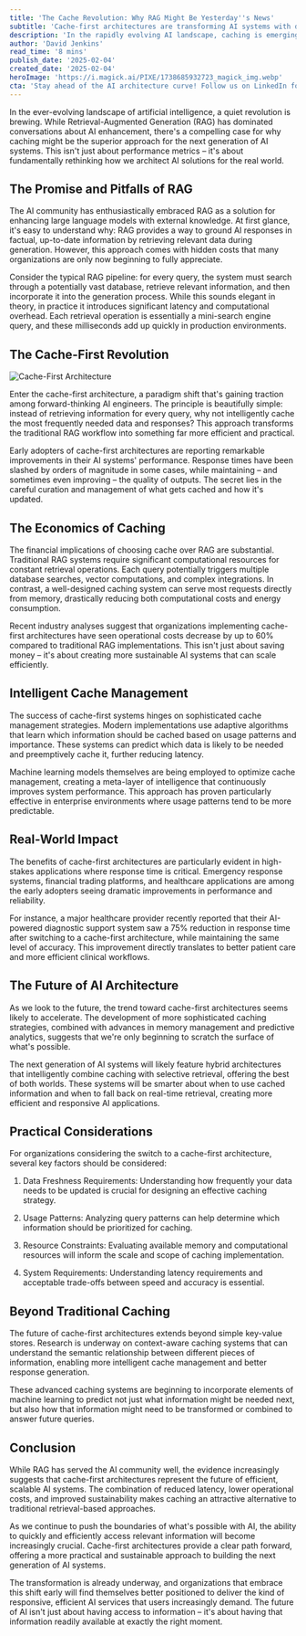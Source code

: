 ```yaml
---
title: 'The Cache Revolution: Why RAG Might Be Yesterday''s News'
subtitle: 'Cache-first architectures are transforming AI systems with dramatic performance gains'
description: 'In the rapidly evolving AI landscape, caching is emerging as a potentially superior alternative to Retrieval-Augmented Generation (RAG) for enhancing AI systems. This exploration demonstrates how cache-first architectures not only improve performance but also substantially reduce operational costs.'
author: 'David Jenkins'
read_time: '8 mins'
publish_date: '2025-02-04'
created_date: '2025-02-04'
heroImage: 'https://i.magick.ai/PIXE/1738685932723_magick_img.webp'
cta: 'Stay ahead of the AI architecture curve! Follow us on LinkedIn for more cutting-edge insights on cache-first systems and other emerging AI technologies that are reshaping the industry landscape.'
---
```


In the ever-evolving landscape of artificial intelligence, a quiet revolution is brewing. While Retrieval-Augmented Generation (RAG) has dominated conversations about AI enhancement, there's a compelling case for why caching might be the superior approach for the next generation of AI systems. This isn't just about performance metrics – it's about fundamentally rethinking how we architect AI solutions for the real world.

## The Promise and Pitfalls of RAG

The AI community has enthusiastically embraced RAG as a solution for enhancing large language models with external knowledge. At first glance, it's easy to understand why: RAG provides a way to ground AI responses in factual, up-to-date information by retrieving relevant data during generation. However, this approach comes with hidden costs that many organizations are only now beginning to fully appreciate.

Consider the typical RAG pipeline: for every query, the system must search through a potentially vast database, retrieve relevant information, and then incorporate it into the generation process. While this sounds elegant in theory, in practice it introduces significant latency and computational overhead. Each retrieval operation is essentially a mini-search engine query, and these milliseconds add up quickly in production environments.

## The Cache-First Revolution

![Cache-First Architecture](https://i.magick.ai/PIXE/1738685932727_magick_img.webp)

Enter the cache-first architecture, a paradigm shift that's gaining traction among forward-thinking AI engineers. The principle is beautifully simple: instead of retrieving information for every query, why not intelligently cache the most frequently needed data and responses? This approach transforms the traditional RAG workflow into something far more efficient and practical.

Early adopters of cache-first architectures are reporting remarkable improvements in their AI systems' performance. Response times have been slashed by orders of magnitude in some cases, while maintaining – and sometimes even improving – the quality of outputs. The secret lies in the careful curation and management of what gets cached and how it's updated.

## The Economics of Caching

The financial implications of choosing cache over RAG are substantial. Traditional RAG systems require significant computational resources for constant retrieval operations. Each query potentially triggers multiple database searches, vector computations, and complex integrations. In contrast, a well-designed caching system can serve most requests directly from memory, drastically reducing both computational costs and energy consumption.

Recent industry analyses suggest that organizations implementing cache-first architectures have seen operational costs decrease by up to 60% compared to traditional RAG implementations. This isn't just about saving money – it's about creating more sustainable AI systems that can scale efficiently.

## Intelligent Cache Management

The success of cache-first systems hinges on sophisticated cache management strategies. Modern implementations use adaptive algorithms that learn which information should be cached based on usage patterns and importance. These systems can predict which data is likely to be needed and preemptively cache it, further reducing latency.

Machine learning models themselves are being employed to optimize cache management, creating a meta-layer of intelligence that continuously improves system performance. This approach has proven particularly effective in enterprise environments where usage patterns tend to be more predictable.

## Real-World Impact

The benefits of cache-first architectures are particularly evident in high-stakes applications where response time is critical. Emergency response systems, financial trading platforms, and healthcare applications are among the early adopters seeing dramatic improvements in performance and reliability.

For instance, a major healthcare provider recently reported that their AI-powered diagnostic support system saw a 75% reduction in response time after switching to a cache-first architecture, while maintaining the same level of accuracy. This improvement directly translates to better patient care and more efficient clinical workflows.

## The Future of AI Architecture

As we look to the future, the trend toward cache-first architectures seems likely to accelerate. The development of more sophisticated caching strategies, combined with advances in memory management and predictive analytics, suggests that we're only beginning to scratch the surface of what's possible.

The next generation of AI systems will likely feature hybrid architectures that intelligently combine caching with selective retrieval, offering the best of both worlds. These systems will be smarter about when to use cached information and when to fall back on real-time retrieval, creating more efficient and responsive AI applications.

## Practical Considerations

For organizations considering the switch to a cache-first architecture, several key factors should be considered:

1. Data Freshness Requirements: Understanding how frequently your data needs to be updated is crucial for designing an effective caching strategy.

2. Usage Patterns: Analyzing query patterns can help determine which information should be prioritized for caching.

3. Resource Constraints: Evaluating available memory and computational resources will inform the scale and scope of caching implementation.

4. System Requirements: Understanding latency requirements and acceptable trade-offs between speed and accuracy is essential.

## Beyond Traditional Caching

The future of cache-first architectures extends beyond simple key-value stores. Research is underway on context-aware caching systems that can understand the semantic relationship between different pieces of information, enabling more intelligent cache management and better response generation.

These advanced caching systems are beginning to incorporate elements of machine learning to predict not just what information might be needed next, but also how that information might need to be transformed or combined to answer future queries.

## Conclusion

While RAG has served the AI community well, the evidence increasingly suggests that cache-first architectures represent the future of efficient, scalable AI systems. The combination of reduced latency, lower operational costs, and improved sustainability makes caching an attractive alternative to traditional retrieval-based approaches.

As we continue to push the boundaries of what's possible with AI, the ability to quickly and efficiently access relevant information will become increasingly crucial. Cache-first architectures provide a clear path forward, offering a more practical and sustainable approach to building the next generation of AI systems.

The transformation is already underway, and organizations that embrace this shift early will find themselves better positioned to deliver the kind of responsive, efficient AI services that users increasingly demand. The future of AI isn't just about having access to information – it's about having that information readily available at exactly the right moment.